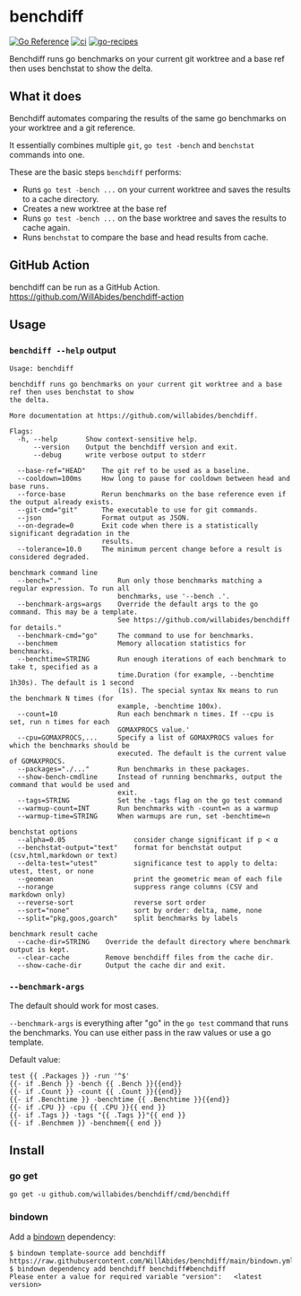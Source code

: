 # benchdiff

[![Go Reference](https://pkg.go.dev/badge/github.com/willabides/benchdiff.svg)](https://pkg.go.dev/github.com/willabides/benchdiff)
[![ci](https://github.com/WillAbides/benchdiff/workflows/ci/badge.svg?branch=main&event=push)](https://github.com/WillAbides/benchdiff/actions?query=workflow%3Aci+branch%3Amain+event%3Apush)
[![go-recipes](https://raw.githubusercontent.com/nikolaydubina/go-recipes/main/badge.svg?raw=true)](https://github.com/nikolaydubina/go-recipes)

Benchdiff runs go benchmarks on your current git worktree and a base ref then uses benchstat to show
the delta.

## What it does

Benchdiff automates comparing the results of the same go benchmarks on your worktree and a git reference.

It essentially combines multiple `git`, `go test -bench` and `benchstat` commands into one.

These are the basic steps `benchdiff` performs:
- Runs `go test -bench ...` on your current worktree and saves the results to a cache directory.
- Creates a new worktree at the base ref
- Runs `go test -bench ...` on the base worktree and saves the results to cache again.
- Runs `benchstat` to compare the base and head results from cache.

## GitHub Action

benchdiff can be run as a GitHub Action. https://github.com/WillAbides/benchdiff-action

## Usage

### `benchdiff --help` output
<!--- everything between the next line and the "end usage output" comment is generated by script/generate-readme --->
<!--- start usage output --->
```
Usage: benchdiff

benchdiff runs go benchmarks on your current git worktree and a base ref then uses benchstat to show
the delta.

More documentation at https://github.com/willabides/benchdiff.

Flags:
  -h, --help       Show context-sensitive help.
      --version    Output the benchdiff version and exit.
      --debug      write verbose output to stderr

  --base-ref="HEAD"    The git ref to be used as a baseline.
  --cooldown=100ms     How long to pause for cooldown between head and base runs.
  --force-base         Rerun benchmarks on the base reference even if the output already exists.
  --git-cmd="git"      The executable to use for git commands.
  --json               Format output as JSON.
  --on-degrade=0       Exit code when there is a statistically significant degradation in the
                       results.
  --tolerance=10.0     The minimum percent change before a result is considered degraded.

benchmark command line
  --bench="."              Run only those benchmarks matching a regular expression. To run all
                           benchmarks, use '--bench .'.
  --benchmark-args=args    Override the default args to the go command. This may be a template.
                           See https://github.com/willabides/benchdiff for details."
  --benchmark-cmd="go"     The command to use for benchmarks.
  --benchmem               Memory allocation statistics for benchmarks.
  --benchtime=STRING       Run enough iterations of each benchmark to take t, specified as a
                           time.Duration (for example, --benchtime 1h30s). The default is 1 second
                           (1s). The special syntax Nx means to run the benchmark N times (for
                           example, -benchtime 100x).
  --count=10               Run each benchmark n times. If --cpu is set, run n times for each
                           GOMAXPROCS value.'
  --cpu=GOMAXPROCS,...     Specify a list of GOMAXPROCS values for which the benchmarks should be
                           executed. The default is the current value of GOMAXPROCS.
  --packages="./..."       Run benchmarks in these packages.
  --show-bench-cmdline     Instead of running benchmarks, output the command that would be used and
                           exit.
  --tags=STRING            Set the -tags flag on the go test command
  --warmup-count=INT       Run benchmarks with -count=n as a warmup
  --warmup-time=STRING     When warmups are run, set -benchtime=n

benchstat options
  --alpha=0.05                 consider change significant if p < α
  --benchstat-output="text"    format for benchstat output (csv,html,markdown or text)
  --delta-test="utest"         significance test to apply to delta: utest, ttest, or none
  --geomean                    print the geometric mean of each file
  --norange                    suppress range columns (CSV and markdown only)
  --reverse-sort               reverse sort order
  --sort="none"                sort by order: delta, name, none
  --split="pkg,goos,goarch"    split benchmarks by labels

benchmark result cache
  --cache-dir=STRING    Override the default directory where benchmark output is kept.
  --clear-cache         Remove benchdiff files from the cache dir.
  --show-cache-dir      Output the cache dir and exit.
```
<!--- end usage output --->

### `--benchmark-args`

The default should work for most cases.

`--benchmark-args` is everything after "go" in the `go test` command that runs the benchmarks. You can use either 
pass in the raw values or use a go template.

Default value:

<!--- start template --->
```
test {{ .Packages }} -run '^$'
{{- if .Bench }} -bench {{ .Bench }}{{end}}
{{- if .Count }} -count {{ .Count }}{{end}}
{{- if .Benchtime }} -benchtime {{ .Benchtime }}{{end}}
{{- if .CPU }} -cpu {{ .CPU }}{{ end }}
{{- if .Tags }} -tags "{{ .Tags }}"{{ end }}
{{- if .Benchmem }} -benchmem{{ end }}
```
<!--- end template --->

## Install

### go get

`go get -u github.com/willabides/benchdiff/cmd/benchdiff`

### bindown

Add a [bindown](https://github.com/willabides/bindown) dependency:

```
$ bindown template-source add benchdiff https://raw.githubusercontent.com/WillAbides/benchdiff/main/bindown.yml
$ bindown dependency add benchdiff benchdiff#benchdiff
Please enter a value for required variable "version":	<latest version>
```

